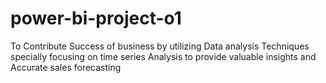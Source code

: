 # power-bi-project-o1
To Contribute Success of business by utilizing Data analysis Techniques specially focusing on time series Analysis to provide valuable insights and Accurate sales forecasting
